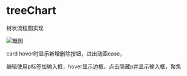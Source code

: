 # treeChart
树状流程图实现

![概图](https://github.com/chk4658/treeChart/blob/master/%E6%A6%82%E5%9B%BE.png)

card  hover时显示新增删除按钮，进出动画ease，

编辑使用p标签加输入框，hover显示边框，点击隐藏p并显示输入框，聚焦

